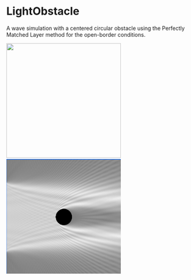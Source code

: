 # LightObstacle
A wave simulation with a centered circular obstacle using the Perfectly Matched Layer method for the open-border conditions.

<img src=" https://github.com/LesageAdrien/LightObstacle/blob/main/LightObstaclePmlOverview.gif" width="300" height="300">
<img src="https://github.com/LesageAdrien/LightObstacle/blob/main/WavesHeightOverview.png" width="300" height="300">
